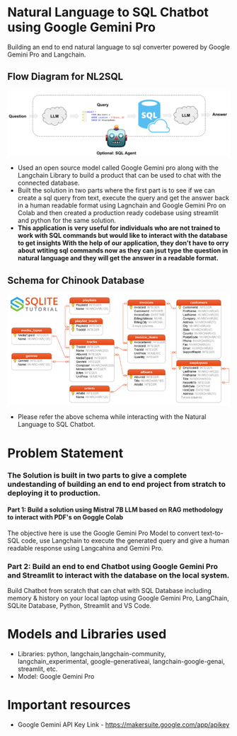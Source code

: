 # Natural Language to SQL Chatbot using Google Gemini Pro
Building an end to end natural language to sql converter powered by Google Gemini Pro and Langchain. 
## Flow Diagram for NL2SQL
![NL2SQL_Chatbot](https://github.com/Rahul713713/Natural_Language_to_SQL_Chatbot_using_Google_Gemini_Pro/blob/main/images/Natural_Language_to_SQL_Flow_Diagram.png "NL2SQL Chabot using Google Gemini Pro and Langchain")
- Used an open source model called Google Gemini pro along with the Langchain Library to build a product that can be used to chat with the connected database.
- Built the solution in two parts where the first part is to see if we can create a sql query from text, execute the query and get the answer back in a human readable format using Lagnchain and Google Gemini Pro on Colab and then created a production ready codebase using streamlit and python for the same solution. 
- **This application is very useful for individuals who are not trained to work with SQL commands but would like to interact with the database to get insights With the help of our application, they don't have to orry about wtiting sql commands now as they can jsut type the question in natural language and they will get the answer in a readable format.** 
## Schema for Chinook Database
![Database_Schema](https://github.com/Rahul713713/Natural_Language_to_SQL_Chatbot_using_Google_Gemini_Pro/blob/main/images/sqlite-sample-database.jpg "Database Schema")
- Please refer the above schema while interacting with the Natural Language to SQL Chatbot. 

# Problem Statement
### The Solution is built in two parts to give a complete undestanding of building an end to end project from stratch to deploying it to production. 
#### Part 1: Build a solution using Mistral 7B LLM based on RAG methodology to interact with PDF's on Goggle Colab
The objective here is use the Google Gemini Pro Model to convert text-to-SQL code, use Langchain to execute the generated query and give a human readable response using Langcahina and Gemini Pro. 

### Part 2: Build an end to end Chatbot using Google Gemini Pro and Streamlit to interact with the database on the local system. 
Build Chatbot from scratch that can chat with SQL Database including memory & history on your local laptop using Google Gemini Pro, LangChain, SQLite Database, Python, Streamlit and VS Code.

# Models and Libraries used
- Libraries: python, langchain,langchain-community, langchain_experimental, google-generativeai, langchain-google-genai, streamlit, etc.
- Model: Google Gemini Pro

# Important resources
- Google Gemini API Key Link - https://makersuite.google.com/app/apikey
